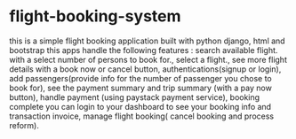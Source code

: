 # flight-booking-system
this is a simple flight booking application built with python django, html and bootstrap
this apps handle the following features : 
     search available flight. with  a select number of persons to book for.,
     select a flight.,
     see more flight details with a book now or cancel button,
     authentications(signup or login),
     add passengers(provide info for the number of passenger you chose to book for),
     see the payment summary and trip summary (with a pay now button),
     handle payment (using paystack payment service),
     booking complete you can login to your dashboard to see your booking info and transaction invoice,
     manage flight booking( cancel booking and process reform).
     
     
     
     
